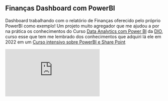 ## Finanças Dashboard com PowerBI

Dashboard trabalhando com o relatório de Finanças oferecido pelo próprio PowerBI como exemplo!
Um projeto muito agregador que me ajudou a por na prática os conhecimentos do Curso [Data Analytics com Power BI](https://web.dio.me/track/coding-the-future-sysvision-data-analytics) da [DIO](https://www.dio.me/), curso esse que tem me lembrado dos conhecimentos que adquiri lá ele em 2022 em um [Curso intensivo sobre PowerBI e Share Point](https://www.linkedin.com/in/victor-lis-bronzo/details/certifications/1720548959570/single-media-viewer/?type=DOCUMENT&profileId=ACoAAELJq10BcksiHQP1HQtQTWN0UoYK65bMkDQ)

![](https://github.com/Victor-Lis/Financas-Dashboard-with-PowerBI/blob/master/relatorio_de_vendas.pdf)
